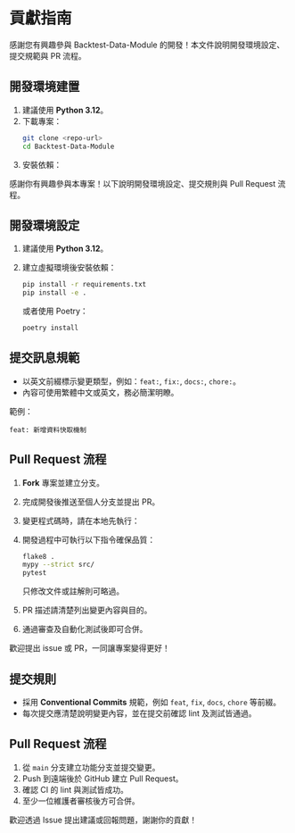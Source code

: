 # 貢獻指南


感謝您有興趣參與 Backtest-Data-Module 的開發！本文件說明開發環境設定、提交規範與 PR 流程。

## 開發環境建置
1. 建議使用 **Python 3.12**。
2. 下載專案：
   ```bash
   git clone <repo-url>
   cd Backtest-Data-Module
   ```
3. 安裝依賴：

感謝你有興趣參與本專案！以下說明開發環境設定、提交規則與 Pull Request 流程。

## 開發環境設定
1. 建議使用 **Python 3.12**。
2. 建立虛擬環境後安裝依賴：

   ```bash
   pip install -r requirements.txt
   pip install -e .
   ```

   或者使用 Poetry：
   ```bash
   poetry install
   ```

## 提交訊息規範
- 以英文前綴標示變更類型，例如：`feat:`, `fix:`, `docs:`, `chore:`。
- 內容可使用繁體中文或英文，務必簡潔明瞭。

範例：
```
feat: 新增資料快取機制
```

## Pull Request 流程
1. **Fork** 專案並建立分支。
2. 完成開發後推送至個人分支並提出 PR。
3. 變更程式碼時，請在本地先執行：

3. 開發過程中可執行以下指令確保品質：

   ```bash
   flake8 .
   mypy --strict src/
   pytest
   ```

   只修改文件或註解則可略過。
4. PR 描述請清楚列出變更內容與目的。
5. 通過審查及自動化測試後即可合併。

歡迎提出 issue 或 PR，一同讓專案變得更好！


## 提交規則
- 採用 **Conventional Commits** 規範，例如 `feat`, `fix`, `docs`, `chore` 等前綴。
- 每次提交應清楚說明變更內容，並在提交前確認 lint 及測試皆通過。

## Pull Request 流程
1. 從 `main` 分支建立功能分支並提交變更。
2. Push 到遠端後於 GitHub 建立 Pull Request。
3. 確認 CI 的 lint 與測試皆成功。
4. 至少一位維護者審核後方可合併。

歡迎透過 Issue 提出建議或回報問題，謝謝你的貢獻！


